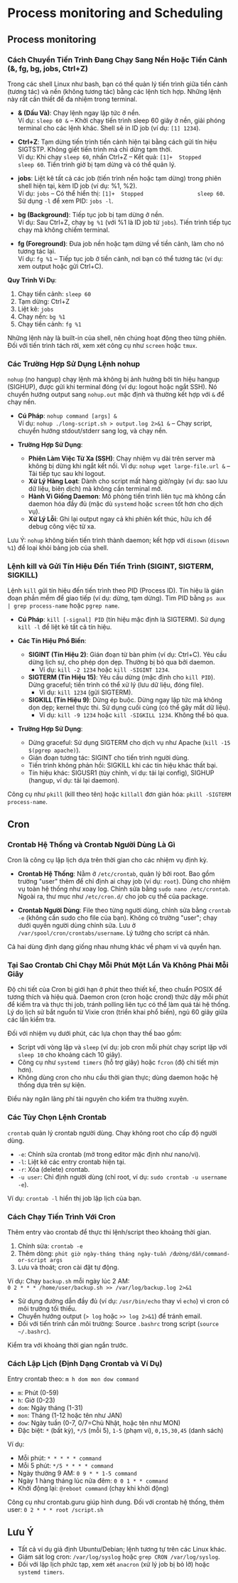 # Process monitoring and Scheduling
## Process monitoring
### Cách Chuyển Tiến Trình Đang Chạy Sang Nền Hoặc Tiền Cảnh (&, fg, bg, jobs, Ctrl+Z)

Trong các shell Linux như bash, bạn có thể quản lý tiến trình giữa tiền cảnh (tương tác) và nền (không tương tác) bằng các lệnh tích hợp. Những lệnh này rất cần thiết để đa nhiệm trong terminal.

- **& (Dấu Và)**: Chạy lệnh ngay lập tức ở nền.  
  Ví dụ: `sleep 60 &` – Khởi chạy tiến trình sleep 60 giây ở nền, giải phóng terminal cho các lệnh khác. Shell sẽ in ID job (ví dụ: `[1] 1234`).

- **Ctrl+Z**: Tạm dừng tiến trình tiền cảnh hiện tại bằng cách gửi tín hiệu SIGTSTP. Không giết tiến trình mà chỉ dừng tạm thời.  
  Ví dụ: Khi chạy `sleep 60`, nhấn Ctrl+Z – Kết quả: `[1]+  Stopped                 sleep 60`. Tiến trình giờ bị tạm dừng và có thể quản lý.

- **jobs**: Liệt kê tất cả các job (tiến trình nền hoặc tạm dừng) trong phiên shell hiện tại, kèm ID job (ví dụ: %1, %2).  
  Ví dụ: `jobs` – Có thể hiển thị: `[1]+  Stopped                 sleep 60`. Sử dụng `-l` để xem PID: `jobs -l`.

- **bg (Background)**: Tiếp tục job bị tạm dừng ở nền.  
  Ví dụ: Sau Ctrl+Z, chạy `bg %1` (với %1 là ID job từ `jobs`). Tiến trình tiếp tục chạy mà không chiếm terminal.

- **fg (Foreground)**: Đưa job nền hoặc tạm dừng về tiền cảnh, làm cho nó tương tác lại.  
  Ví dụ: `fg %1` – Tiếp tục job ở tiền cảnh, nơi bạn có thể tương tác (ví dụ: xem output hoặc gửi Ctrl+C).

**Quy Trình Ví Dụ**:
1. Chạy tiền cảnh: `sleep 60`
2. Tạm dừng: Ctrl+Z
3. Liệt kê: `jobs`
4. Chạy nền: `bg %1`
5. Chạy tiền cảnh: `fg %1`

Những lệnh này là built-in của shell, nên chúng hoạt động theo từng phiên. Đối với tiến trình tách rời, xem xét công cụ như `screen` hoặc `tmux`.

### Các Trường Hợp Sử Dụng Lệnh nohup

`nohup` (no hangup) chạy lệnh mà không bị ảnh hưởng bởi tín hiệu hangup (SIGHUP), được gửi khi terminal đóng (ví dụ: logout hoặc ngắt SSH). Nó chuyển hướng output sang `nohup.out` mặc định và thường kết hợp với `&` để chạy nền.

- **Cú Pháp**: `nohup command [args] &`  
  Ví dụ: `nohup ./long-script.sh > output.log 2>&1 &` – Chạy script, chuyển hướng stdout/stderr sang log, và chạy nền.

- **Trường Hợp Sử Dụng**:
  - **Phiên Làm Việc Từ Xa (SSH)**: Chạy nhiệm vụ dài trên server mà không bị dừng khi ngắt kết nối. Ví dụ: `nohup wget large-file.url &` – Tải tiếp tục sau khi logout.
  - **Xử Lý Hàng Loạt**: Dành cho script mất hàng giờ/ngày (ví dụ: sao lưu dữ liệu, biên dịch) mà không cần terminal mở.
  - **Hành Vi Giống Daemon**: Mô phỏng tiến trình liên tục mà không cần daemon hóa đầy đủ (mặc dù `systemd` hoặc `screen` tốt hơn cho dịch vụ).
  - **Xử Lý Lỗi**: Ghi lại output ngay cả khi phiên kết thúc, hữu ích để debug công việc từ xa.

Lưu Ý: `nohup` không biến tiến trình thành daemon; kết hợp với `disown` (`disown %1`) để loại khỏi bảng job của shell.

### Lệnh kill và Gửi Tín Hiệu Đến Tiến Trình (SIGINT, SIGTERM, SIGKILL)

Lệnh `kill` gửi tín hiệu đến tiến trình theo PID (Process ID). Tín hiệu là gián đoạn phần mềm để giao tiếp (ví dụ: dừng, tạm dừng). Tìm PID bằng `ps aux | grep process-name` hoặc `pgrep name`.

- **Cú Pháp**: `kill [-signal] PID` (tín hiệu mặc định là SIGTERM). Sử dụng `kill -l` để liệt kê tất cả tín hiệu.

- **Các Tín Hiệu Phổ Biến**:
  - **SIGINT (Tín Hiệu 2)**: Gián đoạn từ bàn phím (ví dụ: Ctrl+C). Yêu cầu dừng lịch sự, cho phép dọn dẹp. Thường bị bỏ qua bởi daemon.
    - Ví dụ: `kill -2 1234` hoặc `kill -SIGINT 1234`.
  - **SIGTERM (Tín Hiệu 15)**: Yêu cầu dừng (mặc định cho `kill PID`). Dừng graceful; tiến trình có thể xử lý (lưu dữ liệu, đóng file).
    - Ví dụ: `kill 1234` (gửi SIGTERM).
  - **SIGKILL (Tín Hiệu 9)**: Dừng ép buộc. Dừng ngay lập tức mà không dọn dẹp; kernel thực thi. Sử dụng cuối cùng (có thể gây mất dữ liệu).
    - Ví dụ: `kill -9 1234` hoặc `kill -SIGKILL 1234`. Không thể bỏ qua.

- **Trường Hợp Sử Dụng**:
  - Dừng graceful: Sử dụng SIGTERM cho dịch vụ như Apache (`kill -15 $(pgrep apache)`).
  - Gián đoạn tương tác: SIGINT cho tiến trình người dùng.
  - Tiến trình không phản hồi: SIGKILL khi các tín hiệu khác thất bại.
  - Tín hiệu khác: SIGUSR1 (tùy chỉnh, ví dụ: tải lại config), SIGHUP (hangup, ví dụ: tải lại daemon).

Công cụ như `pkill` (kill theo tên) hoặc `killall` đơn giản hóa: `pkill -SIGTERM process-name`.

## Cron

### Crontab Hệ Thống và Crontab Người Dùng Là Gì

Cron là công cụ lập lịch dựa trên thời gian cho các nhiệm vụ định kỳ.

- **Crontab Hệ Thống**: Nằm ở `/etc/crontab`, quản lý bởi root. Bao gồm trường "user" thêm để chỉ định ai chạy job (ví dụ: `root`). Dùng cho nhiệm vụ toàn hệ thống như xoay log. Chỉnh sửa bằng `sudo nano /etc/crontab`. Ngoài ra, thư mục như `/etc/cron.d/` cho job cụ thể của package.

- **Crontab Người Dùng**: File theo từng người dùng, chỉnh sửa bằng `crontab -e` (không cần sudo cho file của bạn). Không có trường "user"; chạy dưới quyền người dùng chỉnh sửa. Lưu ở `/var/spool/cron/crontabs/username`. Lý tưởng cho script cá nhân.

Cả hai dùng định dạng giống nhau nhưng khác về phạm vi và quyền hạn.

### Tại Sao Crontab Chỉ Chạy Mỗi Phút Một Lần Và Không Phải Mỗi Giây

Độ chi tiết của Cron bị giới hạn ở phút theo thiết kế, theo chuẩn POSIX để tương thích và hiệu quả. Daemon cron (cron hoặc crond) thức dậy mỗi phút để kiểm tra và thực thi job, tránh polling liên tục có thể làm quá tải hệ thống. Lý do lịch sử bắt nguồn từ Vixie cron (triển khai phổ biến), ngủ 60 giây giữa các lần kiểm tra.

Đối với nhiệm vụ dưới phút, các lựa chọn thay thế bao gồm:
- Script với vòng lặp và `sleep` (ví dụ: job cron mỗi phút chạy script lặp với `sleep 10` cho khoảng cách 10 giây).
- Công cụ như `systemd timers` (hỗ trợ giây) hoặc `fcron` (độ chi tiết mịn hơn).
- Không dùng cron cho nhu cầu thời gian thực; dùng daemon hoặc hệ thống dựa trên sự kiện.

Điều này ngăn lãng phí tài nguyên cho kiểm tra thường xuyên.

### Các Tùy Chọn Lệnh Crontab

`crontab` quản lý crontab người dùng. Chạy không root cho cấp độ người dùng.

- `-e`: Chỉnh sửa crontab (mở trong editor mặc định như nano/vi).
- `-l`: Liệt kê các entry crontab hiện tại.
- `-r`: Xóa (delete) crontab.
- `-u user`: Chỉ định người dùng (chỉ root, ví dụ: `sudo crontab -u username -e`).

Ví dụ: `crontab -l` hiển thị job lập lịch của bạn.

### Cách Chạy Tiến Trình Với Cron

Thêm entry vào crontab để thực thi lệnh/script theo khoảng thời gian.

1. Chỉnh sửa: `crontab -e`
2. Thêm dòng: `phút giờ ngày-tháng tháng ngày-tuần /đường/dẫn/command-or-script args`
3. Lưu và thoát; cron cài đặt tự động.

Ví dụ: Chạy `backup.sh` mỗi ngày lúc 2 AM:  
`0 2 * * * /home/user/backup.sh >> /var/log/backup.log 2>&1`

- Sử dụng đường dẫn đầy đủ (ví dụ: `/usr/bin/echo` thay vì `echo`) vì cron có môi trường tối thiểu.
- Chuyển hướng output (`> log` hoặc `>> log 2>&1`) để tránh email.
- Đối với tiến trình cần môi trường: Source `.bashrc` trong script (`source ~/.bashrc`).

Kiểm tra với khoảng thời gian ngắn trước.

### Cách Lập Lịch (Định Dạng Crontab và Ví Dụ)

Entry crontab theo: `m h dom mon dow command`
- `m`: Phút (0-59)
- `h`: Giờ (0-23)
- `dom`: Ngày tháng (1-31)
- `mon`: Tháng (1-12 hoặc tên như JAN)
- `dow`: Ngày tuần (0-7, 0/7=Chủ Nhật, hoặc tên như MON)
- Đặc biệt: `*` (bất kỳ), `*/5` (mỗi 5), `1-5` (phạm vi), `0,15,30,45` (danh sách)

Ví dụ:
- Mỗi phút: `* * * * * command`
- Mỗi 5 phút: `*/5 * * * * command`
- Ngày thường 9 AM: `0 9 * * 1-5 command`
- Ngày 1 hàng tháng lúc nửa đêm: `0 0 1 * * command`
- Khởi động lại: `@reboot command` (chạy khi khởi động)

Công cụ như crontab.guru giúp hình dung. Đối với crontab hệ thống, thêm user: `0 2 * * * root /script.sh`

## Lưu Ý
- Tất cả ví dụ giả định Ubuntu/Debian; lệnh tương tự trên các Linux khác.
- Giám sát log cron: `/var/log/syslog` hoặc `grep CRON /var/log/syslog`.
- Đối với lập lịch phức tạp, xem xét `anacron` (xử lý job bị bỏ lỡ) hoặc `systemd timers`.